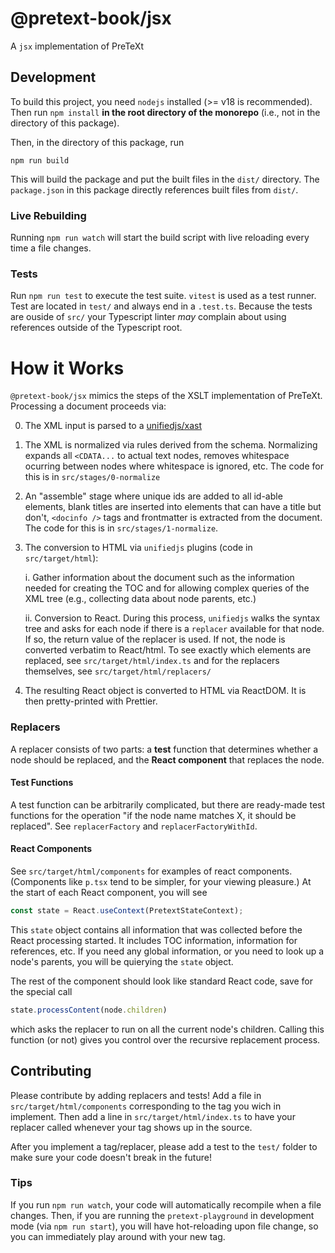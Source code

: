 # @pretext-book/jsx

A `jsx` implementation of PreTeXt

## Development

To build this project, you need `nodejs` installed (>= v18 is recommended). Then run `npm install` **in the root directory of the monorepo** (i.e., not in the directory of this package).

Then, in the directory of this package, run
```
npm run build
```
This will build the package and put the built files in the `dist/` directory. The `package.json` in this package directly references built files from `dist/`.

### Live Rebuilding
Running `npm run watch` will start the build script with live reloading every time a file changes.

### Tests
Run `npm run test` to execute the test suite. `vitest` is used as a test runner. Test are located in `test/` and always end in a `.test.ts`. Because the tests are ouside of `src/` your Typescript linter _may_ complain about using references outside of the Typescript root.

# How it Works

`@pretext-book/jsx` mimics the steps of the XSLT implementation of PreTeXt. Processing a document proceeds via:

 0. The XML input is parsed to a [unifiedjs/xast](https://github.com/syntax-tree/xast-util-from-xml)
 1. The XML is normalized via rules derived from the schema. Normalizing expands all `<CDATA...` to actual text nodes, removes whitespace ocurring between nodes where whitespace is ignored, etc. The code for this is in `src/stages/0-normalize`
 2. An "assemble" stage where unique ids are added to all id-able elements, blank titles are inserted into elements that can have a title but don't, `<docinfo />` tags and frontmatter is extracted from the document. The code for this is in `src/stages/1-normalize`.
 3. The conversion to HTML via `unifiedjs` plugins
  (code in `src/target/html`):
     
     i. Gather information about the document such as the information needed for creating the TOC and for allowing complex queries of the XML tree (e.g., collecting data about node parents, etc.)

     ii. Conversion to React. During this process, `unifiedjs` walks
     the syntax tree and asks for each node if there is a `replacer` available for that node. If so, the return value of the replacer is used. If not, the node is converted verbatim to React/html. To see exactly which elements are replaced, see `src/target/html/index.ts` and for the replacers themselves, see `src/target/html/replacers/`

 4. The resulting React object is converted to HTML via ReactDOM. It is then pretty-printed with Prettier.

### Replacers

A replacer consists of two parts: a **test** function that determines whether a node should be replaced, and the **React component** that replaces the node.

#### Test Functions
A test function can be arbitrarily complicated, but there are ready-made test functions for the operation "if the node name matches X, it should be replaced". See `replacerFactory` and `replacerFactoryWithId`.

#### React Components
See `src/target/html/components` for examples of react components. (Components like `p.tsx` tend to be simpler, for your viewing pleasure.)
At the start of each React component, you will see
```javascript
const state = React.useContext(PretextStateContext);
```
This `state` object contains all information that was collected before the React processing started. It includes TOC information, information for references, etc. If you need any global information, or you need to look up a node's parents, you will be quierying the `state` object.

The rest of the component should look like standard React code, save for the special call
```javascript
state.processContent(node.children)
```
which asks the replacer to run on all the current node's children. Calling this function (or not) gives you control over the recursive
replacement process.

## Contributing
Please contribute by adding replacers and tests! Add a file in `src/target/html/components` corresponding to the tag you wich in implement. Then add a line in `src/target/html/index.ts` to have your replacer called whenever your tag shows up in the source.

After you implement a tag/replacer, please add a test to the `test/`
folder to make sure your code doesn't break in the future!

### Tips
If you run `npm run watch`, your code will automatically recompile when
a file changes. Then, if you are running the `pretext-playground` in
development mode (via `npm run start`), you will have hot-reloading upon
file change, so you can immediately play around with your new tag.
